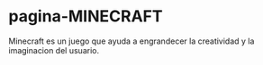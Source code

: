 # pagina-MINECRAFT
Minecraft es un juego que ayuda a engrandecer la creatividad y la imaginacion del usuario.
